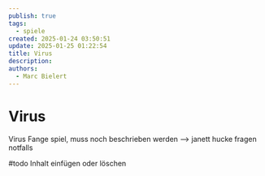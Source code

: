 ```yaml
---
publish: true
tags:
  - spiele
created: 2025-01-24 03:50:51
update: 2025-01-25 01:22:54
title: Virus
description: 
authors:
  - Marc Bielert
---
```


# Virus

Virus
Fange spiel,
muss noch beschrieben werden
—> janett hucke fragen notfalls

#todo Inhalt einfügen oder löschen
